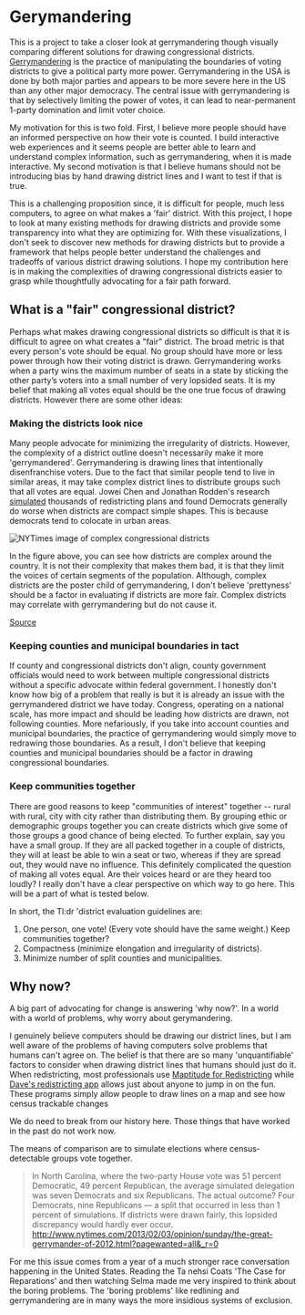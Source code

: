 # Gerymandering

This is a project to take a closer look at gerrymandering though visually comparing different solutions for drawing congressional districts. [Gerrymandering](http://en.wikipedia.org/wiki/Gerrymandering) is the practice of manipulating the boundaries of voting districts to give a political party more power. Gerrymandering in the USA is done by both major parties and appears to be more severe here in the US than any other major democracy. The central issue with gerrymandering is that by selectively limiting the power of votes, it can lead to near-permanent 1-party domination and limit voter choice.

My motivation for this is two fold. First, I believe more people should have an informed perspective on how their vote is counted. I build interactive web experiences and it seems people are better able to learn and understand complex information, such as gerrymandering, when it is made interactive. My second motivation is that I believe humans should not be introducing bias by hand drawing district lines and I want to test if that is true.

This is a challenging proposition since, it is difficult for people, much less computers, to agree on what makes a 'fair' district. With this project, I hope to look at many existing methods for drawing districts and provide some transparency into what they are optimizing for. With these visualizations, I don't seek to discover new methods for drawing districts but to provide a framework that helps people better understand the challenges and tradeoffs of various district drawing solutions. I hope my contribution here is in making the complexities of drawing congressional districts easier to grasp while thoughtfully advocating for a fair path forward.

## What is a "fair" congressional district?

Perhaps what makes drawing congressional districts so difficult is that it is difficult to agree on what creates a "fair" district. The broad metric is that every person's vote should be equal. No group should have more or less power through how their voting district is drawn. Gerrymandering works when a party wins the maximum number of seats in a state by sticking the other party’s voters into a small number of very lopsided seats. It is my belief that making all votes equal should be the one true focus of drawing districts. However there are some other ideas:

### Making the districts look nice

Many people advocate for minimizing the irregularity of districts. However, the complexity of a district outline doesn't necessarily make it more 'gerrymandered'. Gerrymandering is drawing lines that intentionally disenfranchise voters. Due to the fact that similar people tend to live in similar areas, it may take complex district lines to distribute groups such that all votes are equal. Jowei Chen and Jonathan Rodden's research [simulated](http://www-personal.umich.edu/~jowei/florida.pdf) thousands of redistricting plans and found Democrats generally do worse when districts are compact simple shapes. This is because democrats tend to colocate in urban areas.

![NYTimes image of complex congressional districts](/assets/images/nytimes-districts.jpg)

In the figure above, you can see how districts are complex around the country. It is not their complexity that makes them bad, it is that they limit the voices of certain segments of the population. Although, complex districts are the poster child of gerrymandering, I don't believe 'prettyness' should be a factor in evaluating if districts are more fair. Complex districts may correlate with gerrymandering but do not cause it.

[Source](http://www.nytimes.com/interactive/2013/02/03/sunday-review/imbalance-of-power.html?ref=sunday)

### Keeping counties and municipal boundaries in tact

If county and congressional districts don't align, county government officials would need to work between multiple congressional districts without a specific advocate within federal government. I honestly don't know how big of a problem that really is but it is already an issue with the gerrymandered district we have today. Congress, operating on a national scale, has more impact and should be leading how districts are drawn, not following counties. More nefariously, if you take into account counties and municipal boundaries, the practice of gerrymandering would simply move to redrawing those boundaries. As a result, I don't believe that keeping counties and municipal boundaries should be a factor in drawing congressional boundaries.

### Keep communities together

There are good reasons to keep "communities of interest" together -- rural with rural, city with city rather than distributing them. By grouping ethic or demographic groups together you can create districts which give some of those groups a good chance of being elected. To further explain, say you have a small group. If they are all packed together in a couple of districts, they will at least be able to win a seat or two, whereas if they are spread out, they would nave no influence. This definitely complicated the question of making all votes equal. Are their voices heard or are they heard too loudly? I really don't have a clear perspective on which way to go here. This will be a part of what is tested below.

In short, the Tl:dr 'district evaluation guidelines are:

1. One person, one vote! (Every vote should have the same weight.)
Keep communities together?
100. Compactness (minimize elongation and irregularity of districts).
101. Minimize number of split counties and municipalities.

## Why now?

A big part of advocating for change is answering 'why now?'. In a world with a world of problems, why worry about gerymandering.

I genuinely believe computers should be drawing our district lines, but I am well aware of the problems of having computers solve problems that humans can't agree on. The belief is that there are so many 'unquantifiable' factors to consider when drawing district lines that humans should just do it. When redistricting, most professionals use [Maptitude for Redistricting](http://www.caliper.com/mtredist.htm) while [Dave's redistricting app](http://gardow.com/davebradlee/redistricting/launchapp.html) allows just about anyone to jump in on the fun. These programs simply allow people to draw lines on a map and see how census trackable changes

We do need to break from our history here. Those things that have worked in the past do not work now.

The means of comparison are to simulate elections where census-detectable groups vote together.

> In North Carolina, where the two-party House vote was 51 percent Democratic, 49 percent Republican, the average simulated delegation was seven Democrats and six Republicans. The actual outcome? Four Democrats, nine Republicans — a split that occurred in less than 1 percent of simulations. If districts were drawn fairly, this lopsided discrepancy would hardly ever occur.
http://www.nytimes.com/2013/02/03/opinion/sunday/the-great-gerrymander-of-2012.html?pagewanted=all&_r=0

For me this issue comes from a year of a much stronger race conversation happening in the United States. Reading the Ta nehsi Coats 'The Case for Reparations' and then watching Selma made me very inspired to think about the boring problems. The 'boring problems' like redlining and gerrymandering are in many ways the more insidious systems of exclusion.
